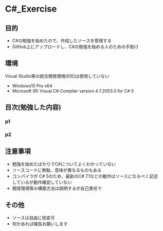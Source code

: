# C#_Exercise
## 目的
- C#の勉強を始めたので、作成したソースを管理する
- GitHub上にアップロードし、C#の勉強を始める人のための手助け

## 環境
Visual Studio等の統合開発環境(IDE)は使用していない
- Windows10 Pro x64
- Microsoft (R) Visual C# Compiler version 4.7.2053.0 for C# 5

## 目次(勉強した内容)
### p1

### p2

## 注意事項
- 勉強を始めたばかりでC#についてよくわかっていない
- ソースコードに無駄、意味が異なるものもある
- コンパイラが C# 5のため、最新のC# 7.1などの動作はソースになるべく記述しているが動作確認していない
- 開発環境等の構築方法は説明するが自己責任で

## その他
- ソースは自由に改変可
- 何かあれば報告お願いします
